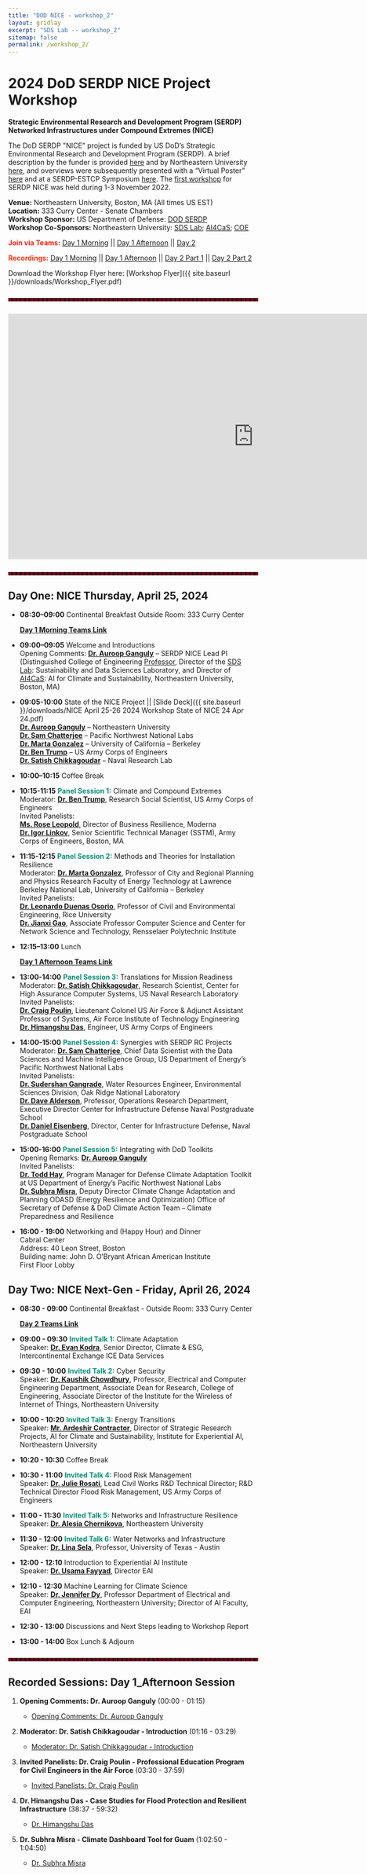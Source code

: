 ```yaml
---
title: "DOD NICE - workshop_2"
layout: gridlay
excerpt: "SDS Lab -- workshop_2"
sitemap: false
permalink: /workshop_2/
---
```

<!-- 
Jump to [US Patents](#us-patents) to see our Patents. -->

# 2024 DoD SERDP NICE Project Workshop

**Strategic Environmental Research and Development Program (SERDP)**  
**Networked Infrastructures under Compound Extremes (NICE)**

The DoD SERDP "NICE" project is funded by US DoD’s Strategic Environmental Research and Development Program (SERDP). A brief description by the funder is provided [here](https://serdp-estcp.org/projects/details/4fac77f3-2966-49c4-b3b5-a91593cec6a2) and by Northeastern University [here](https://coe.northeastern.edu/news/ganguly-to-lead-3m-serdp-grant-for-networked-infrastructures-under-compound-extremes/), and overviews were subsequently presented with a “Virtual Poster” [here](https://www.youtube.com/watch?v=BRsifIgUdHA) and at a SERDP-ESTCP Symposium [here](https://www.youtube.com/watch?v=_I4a2t24_88). The [first workshop](https://dodnice.github.io/workshop_1/) for SERDP NICE was held during 1-3 November 2022.

**Venue:** Northeastern University, Boston, MA (All times US EST)  
**Location:** 333 Curry Center - Senate Chambers  
**Workshop Sponsor:** US Department of Defense: [DOD SERDP](https://serdp-estcp.mil/projects/details/4fac77f3-2966-49c4-b3b5-a91593cec6a2)  
**Workshop Co-Sponsors:** Northeastern University: [SDS Lab](https://sdslab.io/); [AI4CaS](https://ai.northeastern.edu/ai-climate); [COE](https://coe.northeastern.edu/people/ganguly-auroop/)

<span style="color:#ef2618">**Join via Teams:**</span> [Day 1 Morning](https://teams.microsoft.com/dl/launcher/launcher.html?url=%2F_%23%2Fl%2Fmeetup-join%2F19%3Ameeting_NWFkYWI2YzMtNzRmMi00MDY3LTkzYjUtNjNkYzUwODY4Mzcz%40thread.v2%2F0%3Fcontext%3D%257b%2522Tid%2522%253a%2522a8eec281-aaa3-4dae-ac9b-9a398b9215e7%2522%252c%2522Oid%2522%253a%2522698bf87c-47b9-4c50-a96b-54897cab0f05%2522%257d%26anon%3Dtrue&type=meetup-join&deeplinkId=539b5584-649f-4216-a182-49bbfbdd5dbc&directDl=true&msLaunch=true&enableMobilePage=true&suppressPrompt=true) &#124;&#124; [Day 1 Afternoon](https://teams.microsoft.com/dl/launcher/launcher.html?url=%2F_%23%2Fl%2Fmeetup-join%2F19%3Ameeting_NGQ1YjUyODEtNDhkMC00MDg2LWEwNTQtY2YwZjYyNmQzY2Ri%40thread.v2%2F0%3Fcontext%3D%257b%2522Tid%2522%253a%2522a8eec281-aaa3-4dae-ac9b-9a398b9215e7%2522%252c%2522Oid%2522%253a%2522698bf87c-47b9-4c50-a96b-54897cab0f05%2522%257d%26anon%3Dtrue&type=meetup-join&deeplinkId=eeb413d4-80d6-4d8d-aaa2-5d01d974a66b&directDl=true&msLaunch=true&enableMobilePage=true&suppressPrompt=true) &#124;&#124; [Day 2](https://teams.microsoft.com/dl/launcher/launcher.html?url=%2F_%23%2Fl%2Fmeetup-join%2F19%3Ameeting_Y2ZkNmE4ODktZDY0OS00NmY0LTkzYTktYWFhNzlmZmU2MGVm%40thread.v2%2F0%3Fcontext%3D%257b%2522Tid%2522%253a%2522a8eec281-aaa3-4dae-ac9b-9a398b9215e7%2522%252c%2522Oid%2522%253a%2522698bf87c-47b9-4c50-a96b-54897cab0f05%2522%257d%26anon%3Dtrue&type=meetup-join&deeplinkId=e3369e3c-7ff5-49c5-a87b-e91af7369e50&directDl=true&msLaunch=true&enableMobilePage=true&suppressPrompt=true)

<span style="color:#ef3818">**Recordings:**</span> [Day 1 Morning](https://youtu.be/I1P6ZurWSp0) &#124;&#124; [Day 1 Afternoon](https://youtu.be/qKP0Cj2wZw4) &#124;&#124; [Day 2 Part 1](https://youtu.be/irgUd8bMm6w) &#124;&#124; [Day 2 Part 2](https://youtu.be/GagTw5NjvgM)

Download the Workshop Flyer here: [Workshop Flyer]({{ site.baseurl }}/downloads/Workshop_Flyer.pdf)

<hr style="border: 3px dashed #800020; width: 100%; margin: auto; margin-top: 5%; margin-bottom: 5%">

<iframe
  src="https://www.google.com/maps/d/embed?mid=14THWs9Gmtlt-_Q1wN0APHUrs0oVk3Fk"
  width="1000"
  height="500"
  style="border:0;"
  allowfullscreen=""
  loading="lazy">
</iframe>

<hr style="border: 3px dashed #800020; width: 100%; margin: auto; margin-top: 5%; margin-bottom: 5%">


## Day One: NICE Thursday, April 25, 2024

- **08:30–09:00** Continental Breakfast Outside Room: 333 Curry Center
  
  [**Day 1 Morning Teams Link**](https://teams.microsoft.com/dl/launcher/launcher.html?url=%2F_%23%2Fl%2Fmeetup-join%2F19%3Ameeting_NWFkYWI2YzMtNzRmMi00MDY3LTkzYjUtNjNkYzUwODY4Mzcz%40thread.v2%2F0%3Fcontext%3D%257b%2522Tid%2522%253a%2522a8eec281-aaa3-4dae-ac9b-9a398b9215e7%2522%252c%2522Oid%2522%253a%2522698bf87c-47b9-4c50-a96b-54897cab0f05%2522%257d%26anon%3Dtrue&type=meetup-join&deeplinkId=539b5584-649f-4216-a182-49bbfbdd5dbc&directDl=true&msLaunch=true&enableMobilePage=true&suppressPrompt=true)   

- **09:00–09:05** Welcome and Introductions  
  Opening Comments: [**Dr. Auroop Ganguly**](https://www.linkedin.com/in/auroop-ganguly-ab7ba34/) – SERDP NICE Lead PI  (Distinguished College of Engineering [Professor](https://coe.northeastern.edu/people/ganguly-auroop/), Director of the [SDS Lab](https://sdslab.io/): Sustainability and Data Sciences Laboratory, and Director of [AI4CaS](https://ai.northeastern.edu/ai-climate): AI for Climate and Sustainability, Northeastern University, Boston, MA)
  
- **09:05-10:00** State of the NICE Project  || [Slide Deck]({{ site.baseurl }}/downloads/NICE April 25-26 2024 Workshop State of NICE 24 Apr 24.pdf)  
  [**Dr. Auroop Ganguly**](https://www.linkedin.com/in/auroop-ganguly-ab7ba34/) – Northeastern University  
  [**Dr. Sam Chatterjee**](https://www.pnnl.gov/people/sam-chatterjee) – Pacific Northwest National Labs  
  [**Dr. Marta Gonzalez**](https://ced.berkeley.edu/people/marta-gonzalez) – University of California – Berkeley  
  [**Dr. Ben Trump**](https://www.linkedin.com/in/benjamin-trump-ba062523/) – US Army Corps of Engineers  
  [**Dr. Satish Chikkagoudar**](https://www.linkedin.com/in/satishchikkagoudar/) – Naval Research Lab
  
- **10:00–10:15** Coffee Break
  
- **10:15-11:15** <span style="color:#0a8f76">**Panel Session 1:**</span> Climate and Compound Extremes  
  Moderator: [**Dr. Ben Trump**](https://www.linkedin.com/in/benjamin-trump-ba062523/), Research Social Scientist, US Army Corps of Engineers  
  Invited Panelists:  
  [**Ms. Rose Leopold**](https://www.linkedin.com/in/roseleopold/), Director of Business Resilience, Moderna  
  [**Dr. Igor Linkov**](https://www.aiche.org/community/bio/dr-igor-linkov), Senior Scientific Technical Manager (SSTM), Army Corps of Engineers, Boston, MA

- **11:15-12:15** <span style="color:#0a8f76">**Panel Session 2:**</span> Methods and Theories for Installation Resilience  
  Moderator: [**Dr. Marta Gonzalez**](https://ced.berkeley.edu/people/marta-gonzalez), Professor of City and Regional Planning and Physics Research Faculty of Energy Technology at Lawrence Berkeley National Lab, University of California – Berkeley  
  Invited Panelists:  
  [**Dr. Leonardo Duenas Osorio**](https://profiles.rice.edu/faculty/leonardo-duenas-osorio), Professor of Civil and Environmental Engineering, Rice University  
  [**Dr. Jianxi Gao**](https://faculty.rpi.edu/jianxi-gao), Associate Professor Computer Science and Center for Network Science and Technology, Rensselaer Polytechnic Institute
  
- **12:15–13:00** Lunch
  
  [**Day 1 Afternoon Teams Link**](https://teams.microsoft.com/dl/launcher/launcher.html?url=%2F_%23%2Fl%2Fmeetup-join%2F19%3Ameeting_NGQ1YjUyODEtNDhkMC00MDg2LWEwNTQtY2YwZjYyNmQzY2Ri%40thread.v2%2F0%3Fcontext%3D%257b%2522Tid%2522%253a%2522a8eec281-aaa3-4dae-ac9b-9a398b9215e7%2522%252c%2522Oid%2522%253a%2522698bf87c-47b9-4c50-a96b-54897cab0f05%2522%257d%26anon%3Dtrue&type=meetup-join&deeplinkId=eeb413d4-80d6-4d8d-aaa2-5d01d974a66b&directDl=true&msLaunch=true&enableMobilePage=true&suppressPrompt=true)
  
- **13:00-14:00** <span style="color:#0a8f76">**Panel Session 3:**</span> Translations for Mission Readiness  
  Moderator: [**Dr. Satish Chikkagoudar**](https://www.linkedin.com/in/satishchikkagoudar/), Research Scientist, Center for High Assurance Computer Systems, US Naval Research Laboratory  
  Invited Panelists:  
  [**Dr. Craig Poulin**](https://www.afit.edu/BIOS/bio.cfm?facID=2013), Lieutenant Colonel US Air Force & Adjunct Assistant Professor of Systems, Air Force Institute of Technology Engineering  
  [**Dr. Himangshu Das**](https://www.linkedin.com/in/himangshu-das-22254023a/), Engineer, US Army Corps of Engineers
  
- **14:00-15:00** <span style="color:#0a8f76">**Panel Session 4:**</span> Synergies with SERDP RC Projects  
  Moderator: [**Dr. Sam Chatterjee**](https://www.pnnl.gov/people/sam-chatterjee), Chief Data Scientist with the Data Sciences and Machine Intelligence Group, US Department of Energy’s Pacific Northwest National Labs  
  Invited Panelists:  
  [**Dr. Sudershan Gangrade**](https://www.ornl.gov/staff-profile/sudershan-gangrade), Water Resources Engineer, Environmental Sciences Division, Oak Ridge National Laboratory  
  [**Dr. Dave Alderson**](https://faculty.nps.edu/dlalders/), Professor, Operations Research Department, Executive Director Center for Infrastructure Defense Naval Postgraduate School  
  [**Dr. Daniel Eisenberg**](https://ph.ucla.edu/about/faculty-staff-directory/daniel-eisenberg), Director, Center for Infrastructure Defense, Naval Postgraduate School
  
- **15:00-16:00** <span style="color:#0a8f76">**Panel Session 5:**</span> Integrating with DoD Toolkits  
  Opening Remarks: [**Dr. Auroop Ganguly**](https://www.linkedin.com/in/auroop-ganguly-ab7ba34/)  
  Invited Panelists:  
  [**Dr. Todd Hay**](https://www.pnnl.gov/people/todd-hay), Program Manager for Defense Climate Adaptation Toolkit at US Department of Energy’s Pacific Northwest National Labs  
  [**Dr. Subhra Misra**](https://www.linkedin.com/in/shubhra-misra-0b75a7213/), Deputy Director Climate Change Adaptation and Planning ODASD (Energy Resilience and Optimization) Office of Secretary of Defense & DoD Climate Action Team – Climate Preparedness and Resilience

- **16:00 - 19:00** Networking and (Happy Hour) and Dinner  
  Cabral Center  
  Address: 40 Leon Street, Boston  
  Building name: John D. O’Bryant African American Institute  
  First Floor Lobby

## Day Two: NICE Next-Gen - Friday, April 26, 2024

- **08:30 - 09:00** Continental Breakfast - Outside Room: 333 Curry Center
  
  [**Day 2 Teams Link**](https://teams.microsoft.com/dl/launcher/launcher.html?url=%2F_%23%2Fl%2Fmeetup-join%2F19%3Ameeting_Y2ZkNmE4ODktZDY0OS00NmY0LTkzYTktYWFhNzlmZmU2MGVm%40thread.v2%2F0%3Fcontext%3D%257b%2522Tid%2522%253a%2522a8eec281-aaa3-4dae-ac9b-9a398b9215e7%2522%252c%2522Oid%2522%253a%2522698bf87c-47b9-4c50-a96b-54897cab0f05%2522%257d%26anon%3Dtrue&type=meetup-join&deeplinkId=e3369e3c-7ff5-49c5-a87b-e91af7369e50&directDl=true&msLaunch=true&enableMobilePage=true&suppressPrompt=true)


- **09:00 - 09:30** <span style="color:#0a8f76">**Invited Talk 1:**</span> Climate Adaptation  
  Speaker: [**Dr. Evan Kodra**](https://www.linkedin.com/in/evan-kodra-43bb0023/), Senior Director, Climate & ESG, Intercontinental Exchange ICE Data Services

- **09:30 - 10:00** <span style="color:#0a8f76">**Invited Talk 2:**</span> Cyber Security  
  Speaker: [**Dr. Kaushik Chowdhury**](https://coe.northeastern.edu/people/chowdhury-kaushik/), Professor, Electrical and Computer Engineering Department, Associate Dean for Research, College of Engineering, Associate Director of the Institute for the Wireless of Internet of Things, Northeastern University

- **10:00 - 10:20** <span style="color:#0a8f76">**Invited Talk 3:**</span> Energy Transitions  
  Speaker: [**Mr. Ardeshir Contractor**](https://www.linkedin.com/in/ardeshir-contractor-457487/), Director of Strategic Research Projects, AI for Climate and Sustainability, Institute for Experiential AI, Northeastern University

- **10:20 - 10:30** Coffee Break

- **10:30 - 11:00** <span style="color:#0a8f76">**Invited Talk 4:**</span> Flood Risk Management  
  Speaker: [**Dr. Julie Rosati**](https://www.linkedin.com/in/julie-rosati-5a072413/), Lead Civil Works R&D Technical Director; R&D Technical Director Flood Risk Management, US Army Corps of Engineers

- **11:00 - 11:30** <span style="color:#0a8f76">**Invited Talk 5:**</span> Networks and Infrastructure Resilience  
  Speaker: [**Dr. Alesia Chernikova**](https://www.khoury.northeastern.edu/people/alesia-chernikova/), Northeastern University

- **11:30 - 12:00** <span style="color:#0a8f76">**Invited Talk 6:**</span> Water Networks and Infrastructure  
  Speaker: [**Dr. Lina Sela**](https://sites.utexas.edu/selalina/), Professor, University of Texas - Austin

- **12:00 - 12:10** Introduction to Experiential AI Institute  
  Speaker: [**Dr. Usama Fayyad**](https://www.linkedin.com/in/ufayyad/), Director EAI

- **12:10 - 12:30** Machine Learning for Climate Science  
  Speaker: [**Dr. Jennifer Dy**](https://ece.northeastern.edu/fac-ece/jdy/), Professor Department of Electrical and Computer Engineering, Northeastern University; Director of AI Faculty, EAI

- **12:30 - 13:00** Discussions and Next Steps leading to Workshop Report

- **13:00 - 14:00** Box Lunch & Adjourn

<hr style="border: 3px dashed #800020; width: 100%; margin: auto; margin-top: 5%; margin-bottom: 5%">

## Recorded Sessions: Day 1_Afternoon Session

1. **Opening Comments: Dr. Auroop Ganguly** (00:00 - 01:15)
   - [Opening Comments: Dr. Auroop Ganguly](https://youtu.be/qKP0Cj2wZw4?t=0)

2. **Moderator: Dr. Satish Chikkagoudar - Introduction** (01:16 - 03:29)
   - [Moderator: Dr. Satish Chikkagoudar - Introduction](https://youtu.be/qKP0Cj2wZw4?t=76)

3. **Invited Panelists: Dr. Craig Poulin - Professional Education Program for Civil Engineers in the Air Force** (03:30 - 37:59)
   - [Invited Panelists: Dr. Craig Poulin](https://youtu.be/qKP0Cj2wZw4?t=210)

4. **Dr. Himangshu Das - Case Studies for Flood Protection and Resilient Infrastructure** (38:37 - 59:32)
   - [Dr. Himangshu Das](https://youtu.be/qKP0Cj2wZw4?t=2317)

5. **Dr. Subhra Misra - Climate Dashboard Tool for Guam** (1:02:50 - 1:04:50)
   - [Dr. Subhra Misra](https://youtu.be/qKP0Cj2wZw4?t=3770)

